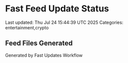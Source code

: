 # Fast Feed Update Status
Last updated: Thu Jul 24 15:44:39 UTC 2025
Categories: entertainment,crypto

## Feed Files Generated

Generated by Fast Updates Workflow
